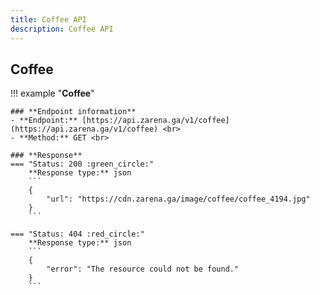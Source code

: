 ```yaml
---
title: Coffee API
description: Coffee API
---
```


## Coffee

!!! example "**Coffee**"

    ### **Endpoint information**
    - **Endpoint:** [https://api.zarena.ga/v1/coffee](https://api.zarena.ga/v1/coffee) <br>
    - **Method:** GET <br>

    ### **Response**
    === "Status: 200 :green_circle:"
        **Response type:** json
        ```
        {
            "url": "https://cdn.zarena.ga/image/coffee/coffee_4194.jpg"
        }
        ```

    === "Status: 404 :red_circle:"
        **Response type:** json
        ```
        {
            "error": "The resource could not be found."
        }
        ```
